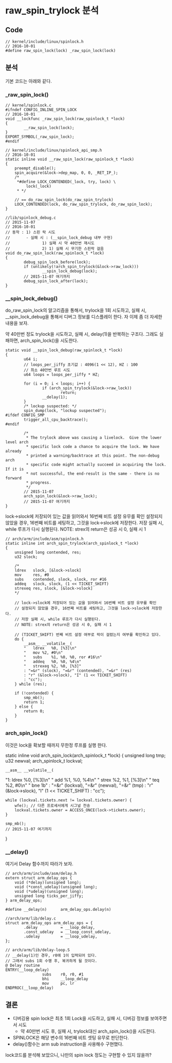 # raw_spin_trylock 분석

## Code
```
// kernel/include/linux/spinlock.h
// 2016-10-01
#define raw_spin_lock(lock) _raw_spin_lock(lock)

```

## 분석
기본 코드는 아래와 같다.

### _raw_spin_lock()

```
// kernel/spinlock.c
#ifndef CONFIG_INLINE_SPIN_LOCK
// 2016-10-01
void __lockfunc _raw_spin_lock(raw_spinlock_t *lock)
{
        __raw_spin_lock(lock);
}
EXPORT_SYMBOL(_raw_spin_lock);
#endif

// kernel/include/linux/spinlock_api_smp.h
// 2016-10-01
static inline void __raw_spin_lock(raw_spinlock_t *lock)
{
    preempt_disable();
    spin_acquire(&lock->dep_map, 0, 0, _RET_IP_);
    /*  
     *#define LOCK_CONTENDED(_lock, try, lock) \
         lock(_lock)
     * */

    // == do_raw_spin_lock(do_raw_spin_trylock)
    LOCK_CONTENDED(lock, do_raw_spin_trylock, do_raw_spin_lock);
}

//lib/spinlock_debug.c 
// 2015-11-07
// 2016-10-01
// 동작 : 1) 스핀 락 시도 
//       - 실패 시 : (__spin_lock_debug 내부 구현)
//              1) 실패 시 약 40만번 재시도 
//              2) 1) 실패 시 무기한 스핀락 걸음
void do_raw_spin_lock(raw_spinlock_t *lock)
{
        debug_spin_lock_before(lock);
        if (unlikely(!arch_spin_trylock(&lock->raw_lock)))
                __spin_lock_debug(lock);
        // 2015-11-07 여기까지
        debug_spin_lock_after(lock);
}

```

### __spin_lock_debug()
do_raw_spin_lock의 알고리즘을 통해서, trylock을 1회 시도하고,  실패 시, __spin_lock_debug을 통해서 디버그 정보를 디스플레이 한다.
자 이제 좀 더 자세한 내용을 보자.

약 40만번 정도 trylock을 시도하고, 실패 시, delay(1)을 반복하는 구조다.
그래도 실패하면, arch_spin_lock()을 시도한다.

```
static void __spin_lock_debug(raw_spinlock_t *lock)
{       
        u64 i;
        // loops_per_jiffy 초기값 : 4096(1 << 12), HZ : 100
        // 최소 40만번 루프 시도
        u64 loops = loops_per_jiffy * HZ;

        for (i = 0; i < loops; i++) {
                if (arch_spin_trylock(&lock->raw_lock))
                        return;
                __delay(1);
        }
        /* lockup suspected: */
        spin_dump(lock, "lockup suspected");
#ifdef CONFIG_SMP
        trigger_all_cpu_backtrace();
#endif

        /*
         * The trylock above was causing a livelock.  Give the lower level arch
         * specific lock code a chance to acquire the lock. We have already
         * printed a warning/backtrace at this point. The non-debug arch
         * specific code might actually succeed in acquiring the lock.  If it is
         * not successful, the end-result is the same - there is no forward
         * progress.
         */
        // 2015-11-07
        arch_spin_lock(&lock->raw_lock);
        // 2015-11-07 여기까지
}
```

lock->slock에 저장되어 있는 값을 읽어와서 16번째 비트 설정 유무를 확인
설정되지 않았을 경우, 16번째 비트를 세팅하고, 그것을 lock->slock에 저장한다.
저장 실패 시, while 루프가 다시 실행된다.
NOTE: strex의 return은 성공 시 0, 실패 시 1
```
// arch/arm/include/asm/spinlock.h
static inline int arch_spin_trylock(arch_spinlock_t *lock)
{
    unsigned long contended, res;
    u32 slock;

    /*
    ldrex   slock, [&lock->slock]
    mov     res, #0
    subs    contended, slock, slock, ror #16
    addeq   slock, slock, (1 << TICKET_SHIFT)
    strexeq res, slock, [&lock->slock]
    */

    // lock->slock에 저장되어 있는 값을 읽어와서 16번째 비트 설정 유무를 확인
    // 설정되지 않았을 경우, 16번째 비트를 세팅하고, 그것을 lock->slock에 저장한다.
    // 저장 실패 시, while 루프가 다시 실행된다.
    // NOTE: strex의 return은 성공 시 0, 실패 시 1

    // (TICKET_SHIFT) 번째 비트 설정 여부로 락이 걸렸는지 여부를 확인하고 있다.
    do {
        __asm__ __volatile__(
        "   ldrex   %0, [%3]\n"
        "   mov %2, #0\n"
        "   subs    %1, %0, %0, ror #16\n"
        "   addeq   %0, %0, %4\n"
        "   strexeq %2, %0, [%3]"
        : "=&r" (slock), "=&r" (contended), "=&r" (res)
        : "r" (&lock->slock), "I" (1 << TICKET_SHIFT)
        : "cc");
    } while (res);

    if (!contended) {
        smp_mb();
        return 1;
    } else {
        return 0;
    }
}
```

### arch_spin_lock()

이것은 lock을 확보할 때까지 무한정 루프를 실행 한다.

static inline void arch_spin_lock(arch_spinlock_t *lock)
{
    unsigned long tmp;
    u32 newval;
    arch_spinlock_t lockval;

    __asm__ __volatile__(
"1: ldrex   %0, [%3]\n"
"   add %1, %0, %4\n"
"   strex   %2, %1, [%3]\n"
"   teq %2, #0\n"
"   bne 1b"
    : "=&r" (lockval), "=&r" (newval), "=&r" (tmp)
    : "r" (&lock->slock), "I" (1 << TICKET_SHIFT)
    : "cc");

    while (lockval.tickets.next != lockval.tickets.owner) {
        wfe(); // 다른 프로세서에게 시그널 전송
        lockval.tickets.owner = ACCESS_ONCE(lock->tickets.owner);
    }

    smp_mb();
    // 2015-11-07 여기까지
}


###  __delay()
여기서 Delay 함수까지 따라가 보자.

```
// arch/arm/include/asm/delay.h 
extern struct arm_delay_ops {
    void (*delay)(unsigned long);
    void (*const_udelay)(unsigned long);
    void (*udelay)(unsigned long);
    unsigned long ticks_per_jiffy;
} arm_delay_ops;

#define __delay(n)      arm_delay_ops.delay(n)

//arch/arm/lib/delay.c
struct arm_delay_ops arm_delay_ops = {
        .delay          = __loop_delay,
        .const_udelay   = __loop_const_udelay,
        .udelay         = __loop_udelay,
};

// arch/arm/lib/delay-loop.S
// __delay(1)인 경우, r0에 1이 입력되어 있다.
// 그래서 subs 1회 수행 후, 복귀하게 될 것이다.
@ Delay routine
ENTRY(__loop_delay)
                subs    r0, r0, #1
                bhi     __loop_delay
                mov     pc, lr
ENDPROC(__loop_delay)
```




## 결론

* 디버깅용 spin lock은 최초 1회 Lock을 시도하고, 실패 시, 디버깅 정보를 보여주면서 시도
   - 약 40만번 시도 후, 실패 시, trylock대신 arch_spin_lock()을 시도한다.
* SPINLOCK은 해당 변수의 16번째 비트 셋팅 유무로 판단한다.
* delay()함수는 arm sub instruction을 사용해수 구현했다.

lock코드를 분석해 보았으니, 나만의 spin lock 정도는 구현할 수 있지 않을까?




